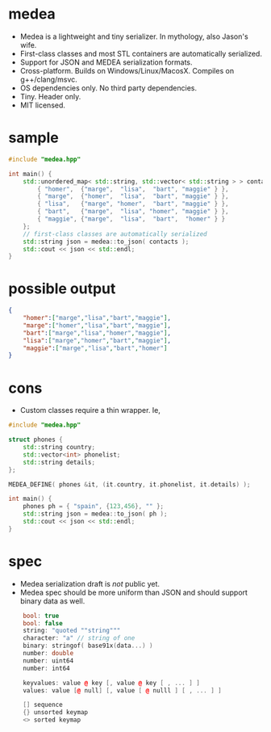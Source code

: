 medea
=====

- Medea is a lightweight and tiny serializer. In mythology, also Jason's wife.
- First-class classes and most STL containers are automatically serialized.
- Support for JSON and MEDEA serialization formats.
- Cross-platform. Builds on Windows/Linux/MacosX. Compiles on g++/clang/msvc.
- OS dependencies only. No third party dependencies.
- Tiny. Header only.
- MIT licensed.

sample
======

```c++
#include "medea.hpp"

int main() {
    std::unordered_map< std::string, std::vector< std::string > > contacts = {
        { "homer",  {"marge",  "lisa",  "bart", "maggie" } },
        { "marge",  {"homer",  "lisa",  "bart", "maggie" } },
        { "lisa",   {"marge", "homer",  "bart", "maggie" } },
        { "bart",   {"marge",  "lisa", "homer", "maggie" } },
        { "maggie", {"marge",  "lisa",  "bart",  "homer" } }
    };
    // first-class classes are automatically serialized
    std::string json = medea::to_json( contacts );
    std::cout << json << std::endl;
}
```

possible output
===============

```json
{
    "homer":["marge","lisa","bart","maggie"],
    "marge":["homer","lisa","bart","maggie"],
    "bart":["marge","lisa","homer","maggie"],
    "lisa":["marge","homer","bart","maggie"],
    "maggie":["marge","lisa","bart","homer"]
}
```

cons
====

- Custom classes require a thin wrapper. Ie,

```c++
#include "medea.hpp"

struct phones {
    std::string country;
    std::vector<int> phonelist;
    std::string details;
};

MEDEA_DEFINE( phones &it, (it.country, it.phonelist, it.details) );

int main() {
    phones ph = { "spain", {123,456}, "" };
    std::string json = medea::to_json( ph );
    std::cout << json << std::endl;
}
```

spec
====

- Medea serialization draft is *not* public yet.
- Medea spec should be more uniform than JSON and should support binary data as well.

```c++
    bool: true
    bool: false
    string: "quoted ""string"""
    character: "a" // string of one
    binary: stringof( base91x(data...) )
    number: double
    number: uint64
    number: int64

    keyvalues: value @ key [, value @ key [ , ... ] ]
    values: value [@ null] [, value [ @ nulll ] [ , ... ] ]

    [] sequence
    {} unsorted keymap
    <> sorted keymap
```
